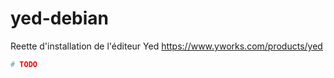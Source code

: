 # yed-debian
Reette d'installation de l'éditeur Yed https://www.yworks.com/products/yed

```bash
# TODO
```
